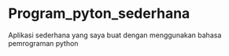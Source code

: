 # Program_pyton_sederhana
Aplikasi sederhana yang saya buat dengan menggunakan bahasa pemrograman python
